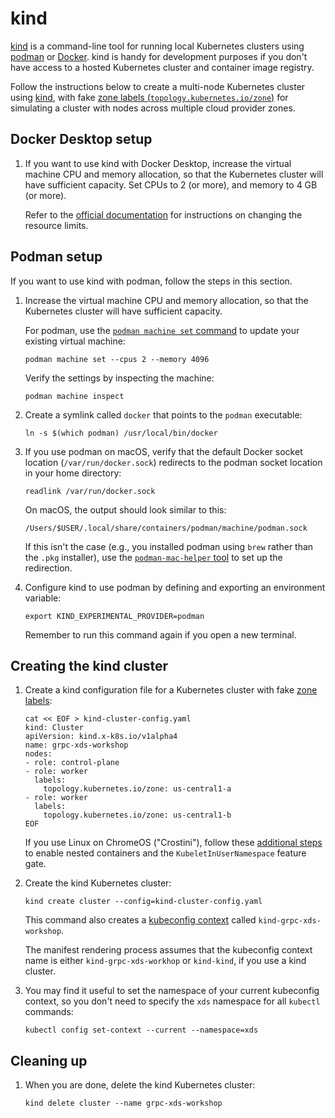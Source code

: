 # kind

[kind](https://kind.sigs.k8s.io/) is a command-line tool for running local
Kubernetes clusters using [podman](https://podman.io/) or
[Docker](https://www.docker.com/).
kind is handy for development purposes if you don't have access to a hosted
Kubernetes cluster and container image registry.

Follow the instructions below to create a multi-node Kubernetes cluster using
[kind](docs/kind.md), with fake
[zone labels (`topology.kubernetes.io/zone`)](https://kubernetes.io/docs/reference/labels-annotations-taints/#topologykubernetesiozone)
for simulating a cluster with nodes across multiple cloud provider zones.

## Docker Desktop setup

1.  If you want to use kind with Docker Desktop, increase the virtual machine
    CPU and memory allocation, so that the Kubernetes cluster will have
    sufficient capacity. Set CPUs to 2 (or more), and memory to 4 GB (or more).

    Refer to the
    [official documentation](https://docs.docker.com/desktop/settings/mac/#resources)
    for instructions on changing the resource limits.

## Podman setup

If you want to use kind with podman, follow the steps in this section.

1.  Increase the virtual machine CPU and memory allocation, so that the
    Kubernetes cluster will have sufficient capacity.

    For podman, use the
    [`podman machine set` command](https://docs.podman.io/en/latest/markdown/podman-machine-set.1.html)
    to update your existing virtual machine:

    ```shell
    podman machine set --cpus 2 --memory 4096
    ```

    Verify the settings by inspecting the machine:

    ```shell
    podman machine inspect
    ```

2.  Create a symlink called `docker` that points to the `podman` executable:

    ```shell
    ln -s $(which podman) /usr/local/bin/docker
    ```

3.  If you use podman on macOS, verify that the default Docker socket location
    (`/var/run/docker.sock`) redirects to the podman socket location in your
    home directory:

    ```shell
    readlink /var/run/docker.sock
    ```

    On macOS, the output should look similar to this:

    ```
    /Users/$USER/.local/share/containers/podman/machine/podman.sock
    ```

    If this isn't the case (e.g., you installed podman using `brew` rather
    than the `.pkg` installer), use the
    [`podman-mac-helper` tool](https://podman-desktop.io/docs/migrating-from-docker/using-podman-mac-helper)
    to set up the redirection.

4.  Configure kind to use podman by defining and exporting an environment
    variable:

    ```shell
    export KIND_EXPERIMENTAL_PROVIDER=podman
    ```

    Remember to run this command again if you open a new terminal.

## Creating the kind cluster

1.  Create a kind configuration file for a Kubernetes cluster with fake
    [zone labels](https://kubernetes.io/docs/reference/labels-annotations-taints/#topologykubernetesiozone):

    ```shell
    cat << EOF > kind-cluster-config.yaml
    kind: Cluster
    apiVersion: kind.x-k8s.io/v1alpha4
    name: grpc-xds-workshop
    nodes:
    - role: control-plane
    - role: worker
      labels:
        topology.kubernetes.io/zone: us-central1-a
    - role: worker
      labels:
        topology.kubernetes.io/zone: us-central1-b
    EOF
    ```

    If you use Linux on ChromeOS ("Crostini"), follow these
    [additional steps](https://kind.sigs.k8s.io/docs/user/known-issues/#chrome-os)
    to enable nested containers and the `KubeletInUserNamespace` feature gate.

2.  Create the kind Kubernetes cluster:

    ```shell
    kind create cluster --config=kind-cluster-config.yaml
    ```

    This command also creates a
    [kubeconfig context](https://kubernetes.io/docs/concepts/configuration/organize-cluster-access-kubeconfig/#context)
    called `kind-grpc-xds-workshop`.

    The manifest rendering process assumes that the kubeconfig context name is
    either `kind-grpc-xds-workhop` or `kind-kind`, if you use a kind cluster.

3.  You may find it useful to set the namespace of your current kubeconfig
    context, so you don't need to specify the `xds` namespace for all
    `kubectl` commands:

    ```shell
    kubectl config set-context --current --namespace=xds
    ```

## Cleaning up

1.  When you are done, delete the kind Kubernetes cluster:

    ```shell
    kind delete cluster --name grpc-xds-workshop
    ```
